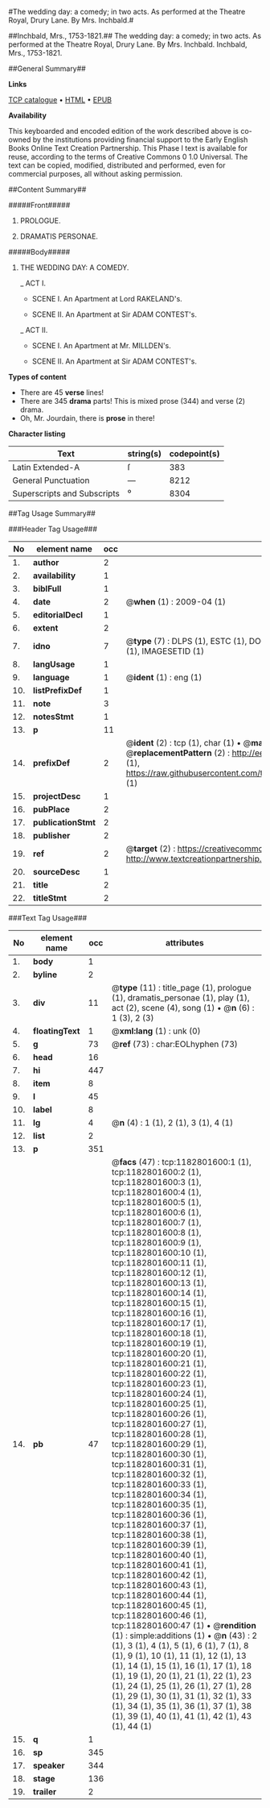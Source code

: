 #The wedding day: a comedy; in two acts. As performed at the Theatre Royal, Drury Lane. By Mrs. Inchbald.#

##Inchbald, Mrs., 1753-1821.##
The wedding day: a comedy; in two acts. As performed at the Theatre Royal, Drury Lane. By Mrs. Inchbald.
Inchbald, Mrs., 1753-1821.

##General Summary##

**Links**

[TCP catalogue](http://www.ota.ox.ac.uk/tcp/)  • 
[HTML](http://tei.it.ox.ac.uk/tcp/Texts-HTML/free/004/004900015.html)  • 
[EPUB](http://tei.it.ox.ac.uk/tcp/Texts-EPUB/free/004/004900015.epub)

**Availability**

This keyboarded and encoded edition of the
	       work described above is co-owned by the institutions
	       providing financial support to the Early English Books
	       Online Text Creation Partnership. This Phase I text is
	       available for reuse, according to the terms of Creative
	       Commons 0 1.0 Universal. The text can be copied,
	       modified, distributed and performed, even for
	       commercial purposes, all without asking permission.


##Content Summary##

#####Front#####

1. PROLOGUE.

1. DRAMATIS PERSONAE.

#####Body#####

1. THE WEDDING DAY: A COMEDY.

    _ ACT I.

      * SCENE I. An Apartment at Lord RAKELAND's.

      * SCENE II. An Apartment at Sir ADAM CONTEST's.

    _ ACT II.

      * SCENE I. An Apartment at Mr. MILLDEN's.

      * SCENE II. An Apartment at Sir ADAM CONTEST's.

**Types of content**

  * There are 45 **verse** lines!
  * There are 345 **drama** parts! This is mixed prose (344) and verse (2) drama.
  * Oh, Mr. Jourdain, there is **prose** in there!

**Character listing**


|Text|string(s)|codepoint(s)|
|---|---|---|
|Latin Extended-A|ſ|383|
|General Punctuation|—|8212|
|Superscripts             and Subscripts|⁰|8304|

##Tag Usage Summary##

###Header Tag Usage###

|No|element name|occ|attributes|
|---|---|---|---|
|1.|__author__|2||
|2.|__availability__|1||
|3.|__biblFull__|1||
|4.|__date__|2| @__when__ (1) : 2009-04 (1)|
|5.|__editorialDecl__|1||
|6.|__extent__|2||
|7.|__idno__|7| @__type__ (7) : DLPS (1), ESTC (1), DOCNO (1), TCP (1), GALEDOCNO (1), CONTENTSET (1), IMAGESETID (1)|
|8.|__langUsage__|1||
|9.|__language__|1| @__ident__ (1) : eng (1)|
|10.|__listPrefixDef__|1||
|11.|__note__|3||
|12.|__notesStmt__|1||
|13.|__p__|11||
|14.|__prefixDef__|2| @__ident__ (2) : tcp (1), char (1)  •  @__matchPattern__ (2) : ([0-9\-]+):([0-9IVX]+) (1), (.+) (1)  •  @__replacementPattern__ (2) : http://eebo.chadwyck.com/downloadtiff?vid=$1&page=$2 (1), https://raw.githubusercontent.com/textcreationpartnership/Texts/master/tcpchars.xml#$1 (1)|
|15.|__projectDesc__|1||
|16.|__pubPlace__|2||
|17.|__publicationStmt__|2||
|18.|__publisher__|2||
|19.|__ref__|2| @__target__ (2) : https://creativecommons.org/publicdomain/zero/1.0/ (1), http://www.textcreationpartnership.org/docs/. (1)|
|20.|__sourceDesc__|1||
|21.|__title__|2||
|22.|__titleStmt__|2||


###Text Tag Usage###

|No|element name|occ|attributes|
|---|---|---|---|
|1.|__body__|1||
|2.|__byline__|2||
|3.|__div__|11| @__type__ (11) : title_page (1), prologue (1), dramatis_personae (1), play (1), act (2), scene (4), song (1)  •  @__n__ (6) : 1 (3), 2 (3)|
|4.|__floatingText__|1| @__xml:lang__ (1) : unk (0)|
|5.|__g__|73| @__ref__ (73) : char:EOLhyphen (73)|
|6.|__head__|16||
|7.|__hi__|447||
|8.|__item__|8||
|9.|__l__|45||
|10.|__label__|8||
|11.|__lg__|4| @__n__ (4) : 1 (1), 2 (1), 3 (1), 4 (1)|
|12.|__list__|2||
|13.|__p__|351||
|14.|__pb__|47| @__facs__ (47) : tcp:1182801600:1 (1), tcp:1182801600:2 (1), tcp:1182801600:3 (1), tcp:1182801600:4 (1), tcp:1182801600:5 (1), tcp:1182801600:6 (1), tcp:1182801600:7 (1), tcp:1182801600:8 (1), tcp:1182801600:9 (1), tcp:1182801600:10 (1), tcp:1182801600:11 (1), tcp:1182801600:12 (1), tcp:1182801600:13 (1), tcp:1182801600:14 (1), tcp:1182801600:15 (1), tcp:1182801600:16 (1), tcp:1182801600:17 (1), tcp:1182801600:18 (1), tcp:1182801600:19 (1), tcp:1182801600:20 (1), tcp:1182801600:21 (1), tcp:1182801600:22 (1), tcp:1182801600:23 (1), tcp:1182801600:24 (1), tcp:1182801600:25 (1), tcp:1182801600:26 (1), tcp:1182801600:27 (1), tcp:1182801600:28 (1), tcp:1182801600:29 (1), tcp:1182801600:30 (1), tcp:1182801600:31 (1), tcp:1182801600:32 (1), tcp:1182801600:33 (1), tcp:1182801600:34 (1), tcp:1182801600:35 (1), tcp:1182801600:36 (1), tcp:1182801600:37 (1), tcp:1182801600:38 (1), tcp:1182801600:39 (1), tcp:1182801600:40 (1), tcp:1182801600:41 (1), tcp:1182801600:42 (1), tcp:1182801600:43 (1), tcp:1182801600:44 (1), tcp:1182801600:45 (1), tcp:1182801600:46 (1), tcp:1182801600:47 (1)  •  @__rendition__ (1) : simple:additions (1)  •  @__n__ (43) : 2 (1), 3 (1), 4 (1), 5 (1), 6 (1), 7 (1), 8 (1), 9 (1), 10 (1), 11 (1), 12 (1), 13 (1), 14 (1), 15 (1), 16 (1), 17 (1), 18 (1), 19 (1), 20 (1), 21 (1), 22 (1), 23 (1), 24 (1), 25 (1), 26 (1), 27 (1), 28 (1), 29 (1), 30 (1), 31 (1), 32 (1), 33 (1), 34 (1), 35 (1), 36 (1), 37 (1), 38 (1), 39 (1), 40 (1), 41 (1), 42 (1), 43 (1), 44 (1)|
|15.|__q__|1||
|16.|__sp__|345||
|17.|__speaker__|344||
|18.|__stage__|136||
|19.|__trailer__|2||
